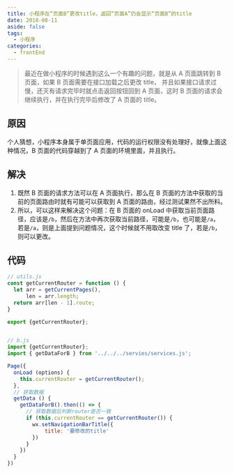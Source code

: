 ```yaml
---
title: 小程序在“页面B”更改title，返回“页面A”仍会显示“页面B”的title
date: 2018-08-11
aside: false
tags:
  - 小程序
categories:
  - frontEnd
---
```


> 最近在做小程序的时候遇到这么一个有趣的问题，就是从 A 页面跳转到 B 页面，如果 B 页面需要在接口加载之后更改 title，
> 并且如果接口请求过慢，还灭有请求完毕时就点击返回按钮回到 A 页面，这时 B 页面的请求会继续执行，并在执行完毕后修改了 A 页面的 title。

<!-- more -->

## 原因

个人猜想，小程序本身属于单页面应用，代码的运行权限没有处理好，就像上面这种情况，B 页面的代码穿越到了 A 页面的环境里面，并且执行。

## 解决

1. 既然 B 页面的请求方法可以在 A 页面执行，那么在 B 页面的方法中获取的当前的页面路由时就有可能可以获取到 A 页面的路由，经过测试果然不出所料。
2. 所以，可以这样来解决这个问题：在 B 页面的 onLoad 中获取当前页面路径，应该是`/b`，然后在方法中再次获取当前路径，可能是`/b`，也可能是`/a`，
   若是`/a`，则是上面提到问题情况，这个时候就不用取改变 title 了，若是`/b`，则可以更改。

## 代码

```js
// utils.js
const getCurrentRouter = function () {
  let arr = getCurrentPages(),
      len = arr.length;
  return arr[len - 1].route;
}

export {getCurrentRouter};


// b.js
import {getCurrentRouter};
import { getDataForB } from '../../../servies/services.js';

Page({
  onLoad (options) {
    this.currentRouter = getCurrentRouter();
  },
  // 获取数据
  getData () {
    getDataForB().then(() => {
      // 获取数据后判断router是否一致
      if (this.currentRouter == getCurrentRouter()) {
        wx.setNavigationBarTitle({
            title: '要修改的title'
        })
      }
    })
  }
})
```

